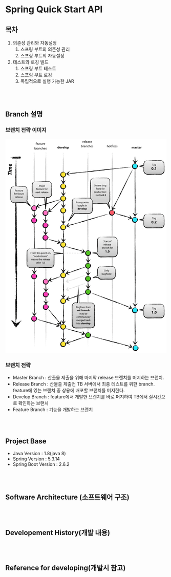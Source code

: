# Spring Quick Start API

## 목차

1. 의존성 관리와 자동설정
   1. 스프링 부트의 의존성 관리
   2. 스프링 부트의 자동설정
2. 테스트와 로깅 빌드
   1. 스프링 부트 테스트
   2. 스프링 부트 로깅
   3. 독립적으로 실행 가능한 JAR

<br>

<br>

## Branch 설명

### 브랜치 전략 이미지
![](img/total-branch.png)


### 브랜치 전략

- Master Branch : 산출물 제출을 위해 마지막 release 브랜치를 머지하는 브랜치.
- Release Branch : 산물출 제출전 TB 서버에서 최종 테스트를 위한 branch. feature에 있는 브랜치 중 상용에 배포할 브랜치를 머지한다.
- Develop Branch : feature에서 개발한 브랜치를 바로 머지하여 TB에서 실시간으로 확인하는 브랜치
- Feature Branch : 기능을 개발하는 브랜치

<br>

<br>

## Project Base

- Java Version : 1.8(java 8)
- Spring Version : 5.3.14
- Spring Boot Version : 2.6.2

<br>

<br>

## Software Architecture (소프트웨어 구조)

<br>

<br>

## Developement History(개발 내용)

<br>

<br>

## Reference for developing(개발시 참고)



